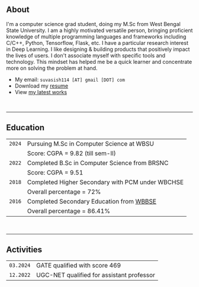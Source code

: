 ## About

I'm a computer science grad student, doing my M.Sc from West Bengal State University. I am a highly motivated versatile
person, bringing proficient knowledge of multiple programming languages and frameworks including C/C++, Python,
Tensorflow, Flask, etc. I have a particular research interest in Deep Learning. I like designing & building products
that positively impact the lives of users. I don't associate myself with specific tools and technology. This mindset has
helped me be a quick learner and concentrate more on solving the problem at hand.

- My email: `suvasish114 [AT] gmail [DOT] com`
- Download my [resume](/resume.pdf)
- View [my latest works](/works.html)

<br>

----
## Education

|||
|-|-|
|`2024`|Pursuing M.Sc in Computer Science at WBSU|
||Score: CGPA = 9.82 (till sem-II)|
|`2022`|Completed B.Sc in Computer Science from BRSNC|
||Score: CGPA = 9.51|
|`2018`|Completed Higher Secondary with PCM under WBCHSE|
||Overall percentage = 72%|
|`2016`|Completed Secondary Education from [WBBSE](https://wbbse.wb.gov.in)|
||Overall percentage = 86.41%|

<br>

----
## Activities

|||
|-|-|
|`03.2024`|GATE qualified with score 469|
|`12.2022`|UGC-NET qualified for assistant professor|

